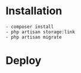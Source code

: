 # Installation

    - composer install
    - php artisan storage:link
    - php artisan migrate


# Deploy
